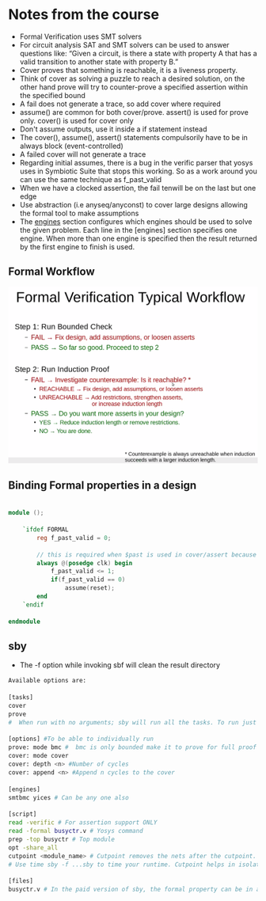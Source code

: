 # Notes from the course

- Formal Verification uses SMT solvers
- For circuit analysis SAT and SMT solvers can be used to answer questions like: “Given a circuit, is there a state with property A that has a valid transition to another state with property B.”
- Cover proves that something is reachable, it is a liveness property.
- Think of cover as solving a puzzle to reach a desired solution, on the other hand prove will try to counter-prove a specified assertion within the specified bound
- A fail does not generate a trace, so add cover where required
- assume() are common for both cover/prove. assert() is used for prove only. cover() is used for cover only
- Don't assume outputs, use it inside a if statement instead
- The cover(), assume(), assert() statements compulsorily have to be in always block (event-controlled)
- A failed cover will not generate a trace
- Regarding initial assumes, there is a bug in the verific parser that yosys uses in Symbiotic Suite that stops this working. So as a work around you can use the same technique as f_past_valid
- When we have a clocked assertion, the fail tenwill be on the last but one edge
- Use abstraction (i.e anyseq/anyconst) to cover large designs allowing the formal tool to make assumptions
- The [engines](https://symbiyosys.readthedocs.io/en/latest/reference.html#engines-section) section configures which engines should be used to solve the given problem. Each line in the [engines] section specifies one engine. When more than one engine is specified then the result returned by the first engine to finish is used.

## Formal Workflow

![Formal](images/2020-04-13-22-15-15.png)

## Binding Formal properties in a design

```verilog

module ();

    `ifdef FORMAL
        reg f_past_valid = 0;

        // this is required when $past is used in cover/assert because $past is undefined on the first clock
        always @(posedge clk) begin
            f_past_valid <= 1;
            if(f_past_valid == 0)
                assume(reset);
        end
    `endif

endmodule

```

## sby

- The -f option while invoking sbf will clean the result directory

```bash
Available options are:

[tasks]
cover
prove
#  When run with no arguments; sby will run all the tasks. To run just one, provide the name of the task as an argument to sby: sby -f busyctr.sby prove

[options] #To be able to individually run
prove: mode bmc #  bmc is only bounded make it to prove for full proof
cover: mode cover
cover: depth <n> #Number of cycles
cover: append <n> #Append n cycles to the cover

[engines]
smtbmc yices # Can be any one also

[script]
read -verific # For assertion support ONLY
read -formal busyctr.v # Yosys command
prep -top busyctr # Top module
opt -share_all
cutpoint <module_name> # Cutpoint removes the nets after the cutpoint. Typically it's used to make a design smaller. It just makes things a bit faster#
# Use time sby -f ...sby to time your runtime. Cutpoint helps in isolating modules that you maybe specifically interested in to reduce runtime

[files]
busyctr.v # In the paid version of sby, the formal property can be in a separate file. Check the traffic_lights example

```
